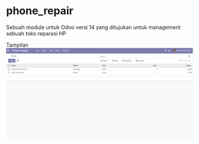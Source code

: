 # phone_repair
Sebuah module untuk Odoo versi 14 yang ditujukan untuk management sebuah toko reparasi HP

Tampilan 
![alt text](https://github.com/AbimanyuBP/phone_repair/blob/master/picture/Screenshot%20(263).png "Logo Title Text 1")
